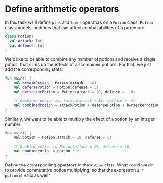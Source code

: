# Define arithmetic operators
In this task we'll define `plus` and `times` operators on a `Potion` class.
`Potion` class models modifiers that can affect combat abilities of a pokemon: 

```kotlin
class Potion(
  val attack: Int,
  val defense: Int
) 
```

We'd like to be able to combine any number of potions and receive a single potion, that
sums up the effects of all combined potions. For that, we just add the corresponding stats:

```kotlin
fun main() {
    val attackPotion = Potion(attack = 10)
    val defensePotion = Potion(defense = 5)
    val berserkerPotion = Potion(attack = 20, defense = -10)

    // Combined potion is: Potion(attack = 30, defense = -5)
    val combinedPotion = attackPotion + defensePotion + berserkerPotion
}
```

Similarly, we want to be able to multiply the effect of a potion by an integer number:
```kotlin
fun main() {
    val potion = Potion(attack = 10, defense = 5)
    
    // Doubled potion is Potion(attack = 20, defense = 10)
    val doubledPotion = potion * 2
}
```
Define the corresponding operators in the `Potion` class. What could we do to provide commutative
potion multiplying, so that the expression `2 * potion` is valid as well?